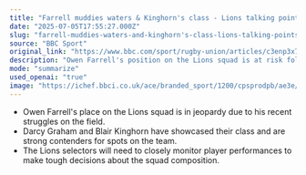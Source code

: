 ```yaml
---
title: "Farrell muddies waters & Kinghorn's class - Lions talking points"
date: "2025-07-05T17:55:27.000Z"
slug: "farrell-muddies-waters-and-kinghorn's-class-lions-talking-points"
source: "BBC Sport"
original_link: "https://www.bbc.com/sport/rugby-union/articles/c3enp3x7758o"
description: "Owen Farrell's position on the Lions squad is at risk following a series of underwhelming performances. Darcy Graham and Blair Kinghorn have impressed with their skill and are now strong contenders for selection. The selectors will have to carefully assess player performances in order to make difficult decisions regarding the final squad composition."
mode: "summarize"
used_openai: "true"
image: "https://ichef.bbci.co.uk/ace/branded_sport/1200/cpsprodpb/ae3e/live/9199a090-59c1-11f0-b5c5-012c5796682d.jpg"
---
```


- Owen Farrell's place on the Lions squad is in jeopardy due to his recent struggles on the field.
- Darcy Graham and Blair Kinghorn have showcased their class and are strong contenders for spots on the team.
- The Lions selectors will need to closely monitor player performances to make tough decisions about the squad composition.